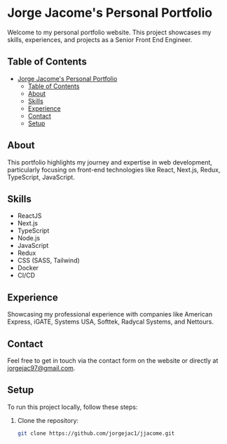 # Jorge Jacome's Personal Portfolio

Welcome to my personal portfolio website. This project showcases my skills, experiences, and projects as a Senior Front End Engineer.

## Table of Contents

- [Jorge Jacome's Personal Portfolio](#jorge-jacomes-personal-portfolio)
  - [Table of Contents](#table-of-contents)
  - [About](#about)
  - [Skills](#skills)
  - [Experience](#experience)
  - [Contact](#contact)
  - [Setup](#setup)

## About

This portfolio highlights my journey and expertise in web development, particularly focusing on front-end technologies like React, Next.js, Redux, TypeScript, JavaScript.

## Skills

- ReactJS
- Next.js
- TypeScript
- Node.js
- JavaScript
- Redux
- CSS (SASS, Tailwind)
- Docker
- CI/CD

## Experience

Showcasing my professional experience with companies like American Express, iGATE, Systems USA, Softtek, Radycal Systems, and Nettours.

## Contact

Feel free to get in touch via the contact form on the website or directly at [jorgejac97@gmail.com](mailto:jorgejac97@gmail.com).

## Setup

To run this project locally, follow these steps:

1. Clone the repository:
   ```sh
   git clone https://github.com/jorgejac1/jjacome.git
